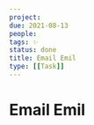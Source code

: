 ```yaml
---
project:
due: 2021-08-13
people:
tags: ✨ 
status: done
title: Email Emil
type: [[Task]]
---
```


# Email Emil